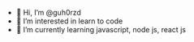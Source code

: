 - 👋 Hi, I’m @guh0rzd
- 👀 I’m interested in learn to code
- 🌱 I’m currently learning javascript, node js, react js
<!---
guh0rzd/guh0rzd is a ✨ special ✨ repository because its `README.md` (this file) appears on your GitHub profile.
You can click the Preview link to take a look at your changes.
--->

